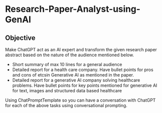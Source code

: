# Research-Paper-Analyst-using-GenAI
## Objective
Make ChatGPT act as an AI expert and transform the given research paper abstract based on the nature of the audience mentioned below.
- Short summary of max 10 lines for a general audience
- Detailed report for a health care company. Have bullet points for pros and cons of etcsin Generative AI as mentioned in the paper.
- Detailed report for a generative AI company solving healthcare problems. Have bullet points for key points mentioned for generative AI for text, images and structured data based healthcare

Using ChatPromptTemplate so you can have a conversation with ChatGPT for each of the above tasks using conversational prompting.
